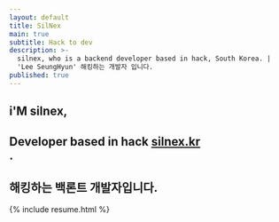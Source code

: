 ```yaml
---
layout: default
title: SilNex
main: true
subtitle: Hack to dev
description: >-
  silnex, who is a backend developer based in hack, South Korea. |
  'Lee SeungHyun' 해킹하는 개발자 입니다.
published: true
---
```


<div class="intro-animation">
<section class="explanation">
    <h1 class="intro">
    i'M silnex,
    </h1>
    <h1 class="intro">
      	<div class="intro-link">Developer based in hack
            <a class="transition" href="https://silnex.kr/" target="_blank">
                silnex.kr
            </a>
            <div class="underline-mask transition"></div>
            <div class="underline"></div>
        </div>.
    </h1>
    <h2 class="intro">해킹하는 백론트 개발자입니다.</h2>
</section>
</div>
{% include resume.html %}
